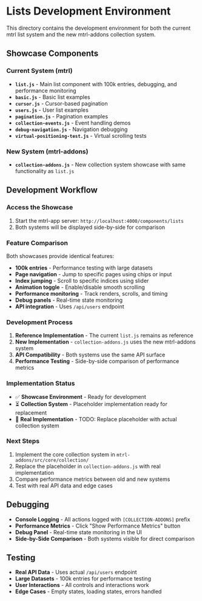 # Lists Development Environment

This directory contains the development environment for both the current mtrl list system and the new mtrl-addons collection system.

## Showcase Components

### Current System (mtrl)

- **`list.js`** - Main list component with 100k entries, debugging, and performance monitoring
- **`basic.js`** - Basic list examples
- **`cursor.js`** - Cursor-based pagination
- **`users.js`** - User list examples
- **`pagination.js`** - Pagination examples
- **`collection-events.js`** - Event handling demos
- **`debug-navigation.js`** - Navigation debugging
- **`virtual-positioning-test.js`** - Virtual scrolling tests

### New System (mtrl-addons)

- **`collection-addons.js`** - New collection system showcase with same functionality as `list.js`

## Development Workflow

### Access the Showcase

1. Start the mtrl-app server: `http://localhost:4000/components/lists`
2. Both systems will be displayed side-by-side for comparison

### Feature Comparison

Both showcases provide identical features:

- **100k entries** - Performance testing with large datasets
- **Page navigation** - Jump to specific pages using chips or input
- **Index jumping** - Scroll to specific indices using slider
- **Animation toggle** - Enable/disable smooth scrolling
- **Performance monitoring** - Track renders, scrolls, and timing
- **Debug panels** - Real-time state monitoring
- **API integration** - Uses `/api/users` endpoint

### Development Process

1. **Reference Implementation** - The current `list.js` remains as reference
2. **New Implementation** - `collection-addons.js` uses the new mtrl-addons system
3. **API Compatibility** - Both systems use the same API surface
4. **Performance Testing** - Side-by-side comparison of performance metrics

### Implementation Status

- ✅ **Showcase Environment** - Ready for development
- ⏳ **Collection System** - Placeholder implementation ready for replacement
- 🔄 **Real Implementation** - TODO: Replace placeholder with actual collection system

### Next Steps

1. Implement the core collection system in `mtrl-addons/src/core/collection/`
2. Replace the placeholder in `collection-addons.js` with real implementation
3. Compare performance metrics between old and new systems
4. Test with real API data and edge cases

## Debugging

- **Console Logging** - All actions logged with `[COLLECTION-ADDONS]` prefix
- **Performance Metrics** - Click "Show Performance Metrics" button
- **Debug Panel** - Real-time state monitoring in the UI
- **Side-by-Side Comparison** - Both systems visible for direct comparison

## Testing

- **Real API Data** - Uses actual `/api/users` endpoint
- **Large Datasets** - 100k entries for performance testing
- **User Interactions** - All controls and interactions work
- **Edge Cases** - Empty states, loading states, errors handled
